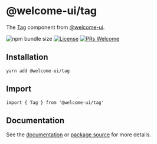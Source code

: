 # @welcome-ui/tag

The [Tag](https://welcome-ui.com/components/tag) component from [@welcome-ui](https://welcome-ui.com).

![npm bundle size](https://img.shields.io/bundlephobia/minzip/@welcome-ui/tag) [![License](https://img.shields.io/npm/l/welcome-ui.svg)](https://github.com/WTTJ/welcome-ui/blob/master/LICENSE) [![PRs Welcome](https://img.shields.io/badge/PRs-welcome-mediumspringgreen.svg)](ttps://github.com/WTTJ/welcome-ui/blob/master/CONTRIBUTING.md)

## Installation

    yarn add @welcome-ui/tag

## Import

    import { Tag } from '@welcome-ui/tag'

## Documentation

See the [documentation](https://welcome-ui.com/components/tag) or [package source](https://github.com/WTTJ/welcome-ui/tree/master/packages/Tag) for more details.
